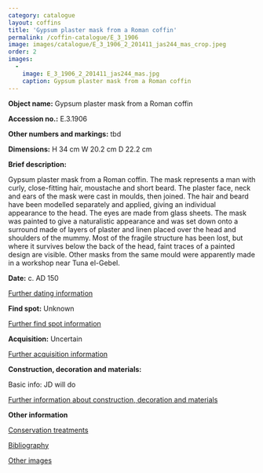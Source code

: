 ```yaml
---
category: catalogue
layout: coffins
title: 'Gypsum plaster mask from a Roman coffin'
permalink: /coffin-catalogue/E_3_1906
image: images/catalogue/E_3_1906_2_201411_jas244_mas_crop.jpeg
order: 2
images: 
  -
    image: E_3_1906_2_201411_jas244_mas.jpg
    caption: Gypsum plaster mask from a Roman coffin
---
```


**Object name:** 
Gypsum plaster mask from a Roman coffin

**Accession no.:** 
E.3.1906

**Other numbers and markings:**
tbd

**Dimensions:** 
H 34 cm
W 20.2 cm
D 22.2 cm

**Brief description:** 

Gypsum plaster mask from a Roman coffin. The mask represents a man with curly, close-fitting hair, moustache and short beard. The plaster face, neck and ears of the mask were cast in moulds, then joined. The hair and beard have been modelled separately and applied, giving an individual appearance to the head. The eyes are made from glass sheets. The mask was painted to give a naturalistic appearance and was set down onto a surround made of layers of plaster and linen placed over the head and shoulders of the mummy. Most of the fragile structure has been lost, but where it survives below the back of the head, faint traces of a painted design are visible. Other masks from the same mould were apparently made in a workshop near Tuna el-Gebel.

**Date:**
c. AD 150

[Further dating information](/catalogue_extras/E_3_1906_dating)

**Find spot:**
Unknown

[Further find spot information](/catalogue_extras/E_3_1906_findspot)

**Acquisition:**
Uncertain

[Further acquisition information](/catalogue_extras/E_3_1906_acquisition)

**Construction, decoration and materials:**

Basic info: JD will do

[Further information about construction, decoration and materials](/catalogue_extras/E_3_1906_materials)


**Other information**

[Conservation treatments](/catalogue_extras/E_3_1906_conservation)

[Bibliography](/catalogue_extras/E_3_1906_bibliography)

[Other images](/catalogue_extras/E_3_1906_imagesheet)

